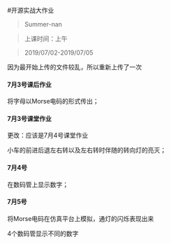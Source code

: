 #开源实战大作业

> Summer-nan

>上课时间：上午

> 2019/07/02-2019/07/05

因为最开始上传的文件较乱，所以重新上传了一次

#### 7月3号课后作业
将字母以Morse电码的形式传出；
#### 7月3号课堂作业
更改：应该是7月4号课堂作业

小车的前进后退左右转以及左右转时伴随的转向灯的亮灭；
 #### 7月4号
 在数码管上显示数字；
#### 7月5号
 将Morse电码在仿真平台上模拟，通灯的闪烁表现出来
 
 4个数码管显示不同的数字
 
 
